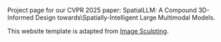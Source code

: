 Project page for our CVPR 2025 paper: SpatialLLM: A Compound 3D-Informed Design towards\\Spatially-Intelligent Large Multimodal Models.

This website template is adapted from [Image Sculpting](https://image-sculpting.github.io).
